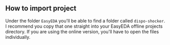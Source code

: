 ## How to import project

Under the folder `EasyEDA` you'll be able to find a folder called `dispo-shocker`. I recommend you copy that one straight into your EasyEDA offline projects directory. If you are using the online version, you'll have to open the files individually.